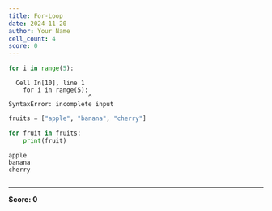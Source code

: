 ```yaml
---
title: For-Loop
date: 2024-11-20
author: Your Name
cell_count: 4
score: 0
---
```


```python
for i in range(5):
```


      Cell In[10], line 1
        for i in range(5):
                          ^
    SyntaxError: incomplete input




```python
fruits = ["apple", "banana", "cherry"]
```


```python
for fruit in fruits:
    print(fruit)
```

    apple
    banana
    cherry



```python

```


---
**Score: 0**
